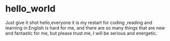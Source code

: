 # hello_world
Just give it shot
hello,everyone
it is my restart for coding ,reading and learning in English is hard for me, and there are so many things that are new and fantastic for me, but please trust me, I will be serious and energetic.
